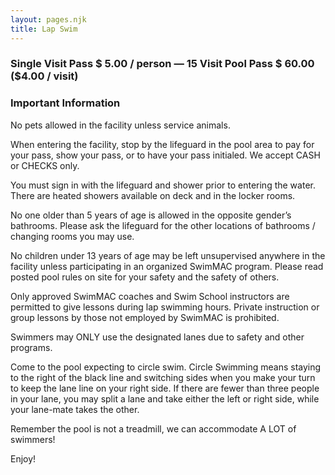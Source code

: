 ```yaml
---
layout: pages.njk
title: Lap Swim
---
```

<div class="card p-6 my-4">

### Single Visit Pass $ 5.00 / person — 15 Visit Pool Pass $ 60.00 ($4.00 / visit)

</div>

<div class="card p-6 my-4">

### Important Information

No pets allowed in the facility unless service animals.

When entering the facility, stop by the lifeguard in the pool area to pay for your pass, show your pass, or to have your pass initialed. We accept CASH or CHECKS only.

You must sign in with the lifeguard and shower prior to entering the water. There are heated showers available on deck and in the locker rooms.

No one older than 5 years of age is allowed in the opposite gender’s bathrooms. Please ask the lifeguard for the other locations of bathrooms / changing rooms you may use.

No children under 13 years of age may be left unsupervised anywhere in the facility unless participating in an organized SwimMAC program. Please read posted pool rules on site for your safety and the safety of others.

Only approved SwimMAC coaches and Swim School instructors are permitted to give lessons during lap swimming hours. Private instruction or group lessons by those not employed by SwimMAC is prohibited.

Swimmers may ONLY use the designated lanes due to safety and other programs.

Come to the pool expecting to circle swim. Circle Swimming means staying to the right of the black line and switching sides when you make your turn to keep the lane line on your right side. If there are fewer than three people in your lane, you may split a lane and take either the left or right side, while your lane-mate takes the other.

Remember the pool is not a treadmill, we can accommodate A LOT of swimmers!

Enjoy!

</div>